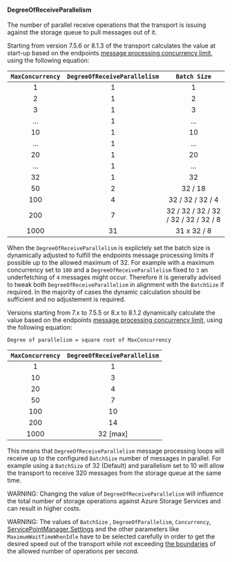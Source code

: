 #### DegreeOfReceiveParallelism

The number of parallel receive operations that the transport is issuing against the storage queue to pull messages out of it.

Starting from version 7.5.6 or 8.1.3 of the transport calculates the value at start-up based on the endpoints [message processing concurrency limit](/nservicebus/operations/tuning.md), using the following equation:

|`MaxConcurrency` | `DegreeOfReceiveParallelism` | `Batch Size` |
| :-: | :-:| :-:
| 1 | 1 | 1 |
| 2 | 1 | 2 |
| 3 | 1 | 3 |
| ... | 1 | ... |
| 10 | 1 | 10 |
| ... | 1 | ... |
| 20 | 1 | 20 |
| ... | 1 | ... |
| 32 | 1 | 32 |
| 50 | 2 | 32 / 18 |
| 100 | 4 | 32 / 32 / 32 / 4 |
| 200 | 7 | 32 / 32 / 32 / 32 / 32 / 32 / 32 / 8 |
| 1000 | 31 | 31 x 32 / 8 |

When the `DegreeOfReceiveParallelism` is explictely set the batch size is dynamically adjusted to fulfill the endpoints message processing limits if possible up to the allowed maximum of 32. For example with a maximum concurrency set to `100` and a `DegreeOfReceiveParallelism` fixed to `3` an underfetching of `4` messages might occur. Therefore it is generally advised to tweak both `DegreeOfReceiveParallelism` in alignment with the `BatchSize` if required. In the majority of cases the dynamic calculation should be sufficient and no adjustement is required.

Versions starting from 7.x to 7.5.5 or 8.x to 8.1.2 dynamically calculate the value based on the endpoints [message processing concurrency limit](/nservicebus/operations/tuning.md), using the following equation:

```
Degree of parallelism = square root of MaxConcurrency
```

|`MaxConcurrency` | `DegreeOfReceiveParallelism` |
| :-: |:-:|
| 1 | 1 |
| 10 | 3 |
| 20 | 4 |
| 50 | 7 |
| 100 | 10 |
| 200 | 14 |
| 1000 | 32 [max] |

This means that `DegreeOfReceiveParallelism` message processing loops will receive up to the configured `BatchSize` number of messages in parallel. For example using a `BatchSize` of 32 (Default) and parallelism set to 10 will allow the transport to receive 320 messages from the storage queue at the same time.

WARNING: Changing the value of `DegreeOfReceiveParallelism` will influence the total number of storage operations against Azure Storage Services and can result in higher costs.

WARNING: The values of `BatchSize` , `DegreeOfParallelism`, `Concurrency`, [ServicePointManager Settings](/persistence/azure-storage/performance-tuning.md) and the other parameters like `MaximumWaitTimeWhenIdle` have to be selected carefully in order to get the desired speed out of the transport while not exceeding [the boundaries](https://docs.microsoft.com/en-us/azure/azure-subscription-service-limits) of the allowed number of operations per second.
